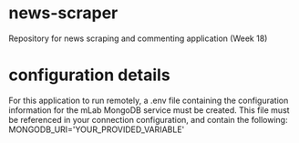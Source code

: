 # news-scraper
Repository for news scraping and commenting application (Week 18)

# configuration details
For this application to run remotely, a .env file containing the configuration information for the mLab MongoDB service must be created.  This file must be referenced in your connection configuration, and contain the following: MONGODB_URI='YOUR_PROVIDED_VARIABLE' 
